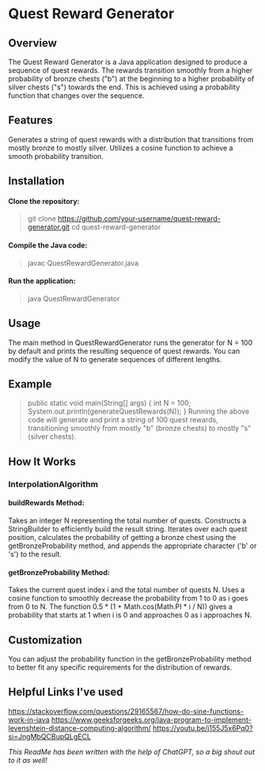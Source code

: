 # Quest Reward Generator
## Overview
The Quest Reward Generator is a Java application designed to produce a sequence of quest rewards. The rewards transition smoothly from a higher probability of bronze chests ("b") at the beginning to a higher probability of silver chests ("s") towards the end. This is achieved using a probability function that changes over the sequence.

## Features
Generates a string of quest rewards with a distribution that transitions from mostly bronze to mostly silver.
Utilizes a cosine function to achieve a smooth probability transition.

## Installation

#### Clone the repository:
> git clone https://github.com/your-username/quest-reward-generator.git
cd quest-reward-generator

#### Compile the Java code:
> javac QuestRewardGenerator.java

#### Run the application:
> java QuestRewardGenerator

## Usage
The main method in QuestRewardGenerator runs the generator for N = 100 by default and prints the resulting sequence of quest rewards. You can modify the value of N to generate sequences of different lengths.

## Example
> public static void main(String[] args) {
int N = 100;
System.out.println(generateQuestRewards(N));
}
Running the above code will generate and print a string of 100 quest rewards, transitioning smoothly from mostly "b" (bronze chests) to mostly "s" (silver chests).

## How It Works
### InterpolationAlgorithm
#### buildRewards Method:

Takes an integer N representing the total number of quests.
Constructs a StringBuilder to efficiently build the result string.
Iterates over each quest position, calculates the probability of getting a bronze chest using the getBronzeProbability method, and appends the appropriate character ('b' or 's') to the result.
    
#### getBronzeProbability Method:

Takes the current quest index i and the total number of quests N.
Uses a cosine function to smoothly decrease the probability from 1 to 0 as i goes from 0 to N.
The function 0.5 * (1 + Math.cos(Math.PI * i / N)) gives a probability that starts at 1 when i is 0 and approaches 0 as i approaches N.

## Customization
You can adjust the probability function in the getBronzeProbability method to better fit any specific requirements for the distribution of rewards.

## Helpful Links I've used
https://stackoverflow.com/questions/29165567/how-do-sine-functions-work-in-java
https://www.geeksforgeeks.org/java-program-to-implement-levenshtein-distance-computing-algorithm/
https://youtu.be/j155J5x6Pq0?si=JngMbQCBupQLgECL

_This ReadMe has been written with the help of ChatGPT, so a big shout out to it as well!_